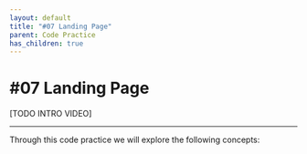 ```yaml
---
layout: default
title: "#07 Landing Page"
parent: Code Practice
has_children: true
---
```


# #07 Landing Page

[TODO INTRO VIDEO]

---

Through this code practice we will explore the following concepts: